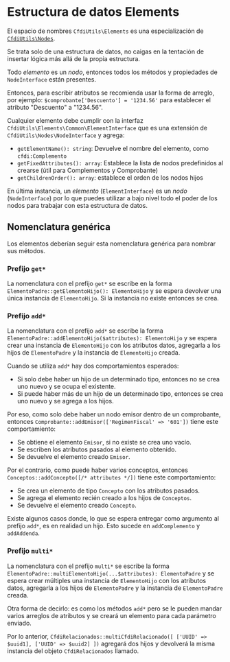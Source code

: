 # Estructura de datos Elements

El espacio de nombres `CfdiUtils\Elements` es una especialización de [`CfdiUtils\Nodes`](nodes.md).

Se trata solo de una estructura de datos, no caigas en la tentación de insertar lógica más allá de la propia estructura.

Todo *elemento* es un *nodo*, entonces todos los métodos y propiedades de `NodeInterface` están presentes.

Entonces, para escribir atributos se recomienda usar la forma de arreglo, por ejemplo:
`$comprobante['Descuento'] = '1234.56'` para establecer el atributo "Descuento" a "1234.56".

Cualquier elemento debe cumplir con la interfaz `CfdiUtils\Elements\Common\ElementInterface`
que es una extensión de `CfdiUtils\Nodes\NodeInterface` y agrega:

- `getElementName(): string`: Devuelve el nombre del elemento, como `cfdi:Complemento`
- `getFixedAttributes(): array`: Establece la lista de nodos predefinidos al crearse (útil para Complementos y Comprobante)
- `getChildrenOrder(): array`: establece el orden de los nodos hijos

En última instancia, un *elemento* (`ElementInterface`) es un *nodo* (`NodeInterface`)
por lo que puedes utilizar a bajo nivel todo el poder de los nodos para trabajar con esta estructura de datos.


## Nomenclatura genérica

Los elementos deberían seguir esta nomenclatura genérica para nombrar sus métodos.


### Prefijo `get*`

La nomenclatura con el prefijo `get*` se escribe en la forma `ElementoPadre::getElementoHijo(): ElementoHijo`
y se espera devolver una única instancia de `ElementoHijo`. Si la instancia no existe entonces se crea.


### Prefijo `add*`

La nomenclatura con el prefijo `add*` se escribe la forma `ElementoPadre::addElementoHijo($attributes): ElementoHijo`
y se espera crear una instancia de `ElementoHijo` con los atributos datos, agregarla a los hijos de `ElementoPadre`
y la instancia de `ElementoHijo` creada.

Cuando se utiliza `add*` hay dos comportamientos esperados:

- Si solo debe haber un hijo de un determinado tipo, entonces no se crea uno nuevo y se ocupa el existente.
- Si puede haber más de un hijo de un determinado tipo, entonces se crea uno nuevo y se agrega a los hijos.

Por eso, como solo debe haber un nodo emisor dentro de un comprobante,
entonces `Comprobante::addEmisor(['RegimenFiscal' => '601'])` tiene este comportamiento:

- Se obtiene el elemento `Emisor`, si no existe se crea uno vacío.
- Se escriben los atributos pasados al elemento obtenido.
- Se devuelve el elemento creado `Emisor`.

Por el contrario, como puede haber varios conceptos, entonces
`Conceptos::addConcepto([/* attributes */])` tiene este comportamiento:

- Se crea un elemento de tipo `Concepto` con los atributos pasados.
- Se agrega el elemento recién creado a los hijos de `Conceptos`.
- Se devuelve el elemento creado `Concepto`.

Existe algunos casos donde, lo que se espera entregar como argumento al prefijo `add*`, es en realidad un hijo.
Esto sucede en `addComplemento` y `addAddenda`.


### Prefijo `multi*`

La nomenclatura con el prefijo `multi*` se escribe la forma `ElementoPadre::multiElementoHijo(...$attributes): ElementoPadre`
y se espera crear múltiples una instancia de `ElementoHijo` con los atributos datos, agregarla a los hijos de `ElementoPadre`
y la instancia de `ElementoPadre` creada.

Otra forma de decirlo: es como los métodos `add*` pero se le pueden mandar varios arreglos de atributos y
se creará un elemento para cada parámetro enviado.

Por lo anterior, `CfdiRelacionados::multiCfdiRelacionado([ ['UUID' => $uuid1], ['UUID' => $uuid2] ])` agregará dos hijos
y devolverá la misma instancia del objeto `CfdiRelacionados` llamado.

